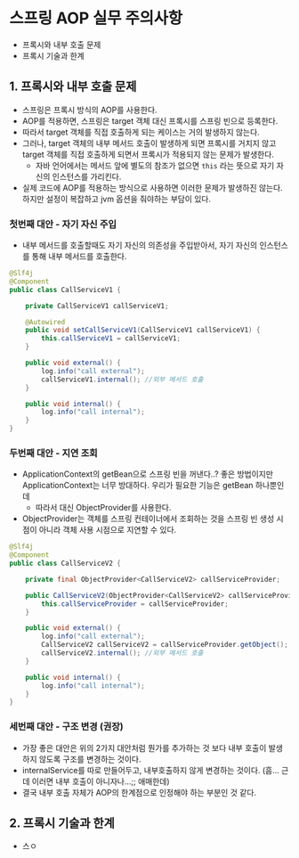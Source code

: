 # 스프링 AOP 실무 주의사항
 * 프록시와 내부 호출 문제
 * 프록시 기술과 한계


## 1. 프록시와 내부 호출 문제
 * 스프링은 프록시 방식의 AOP를 사용한다.
 * AOP를 적용하면, 스프링은 target 객체 대신 프록시를 스프링 빈으로 등록한다.
 * 따라서 target 객체를 직접 호출하게 되는 케이스는 거의 발생하지 않는다.
 * 그러나, target 객체의 내부 메서드 호출이 발생하게 되면 프록시를 거치지 않고 target 객체를 직접 호출하게 되면서 프록시가 적용되지 않는 문제가 발생한다.
    * 자바 언어에서는 메서드 앞에 별도의 참조가 없으면 `this` 라는 뜻으로 자기 자신의 인스턴스를 가리킨다.
 * 실제 코드에 AOP를 적용하는 방식으로 사용하면 이러한 문제가 발생하진 않는다. 하지만 설정이 복잡하고 jvm 옵션을 줘야하는 부담이 있다.  


### 첫번째 대안 - 자기 자신 주입
 * 내부 메서드를 호출할때도 자기 자신의 의존성을 주입받아서, 자기 자신의 인스턴스를 통해 내부 메서드를 호출한다.

```java
@Slf4j
@Component
public class CallServiceV1 {

    private CallServiceV1 callServiceV1;

    @Autowired
    public void setCallServiceV1(CallServiceV1 callServiceV1) {
        this.callServiceV1 = callServiceV1;
    }

    public void external() {
        log.info("call external");
        callServiceV1.internal(); //외부 메서드 호출
    }

    public void internal() {
        log.info("call internal");
    }
}
```


### 두번째 대안 - 지연 조회
 * ApplicationContext의 getBean으로 스프링 빈을 꺼낸다..? 좋은 방법이지만 ApplicationContext는 너무 방대하다. 우리가 필요한 기능은 getBean 하나뿐인데
    * 따라서 대신 ObjectProvider를 사용한다.
 * ObjectProvider는 객체를 스프링 컨테이너에서 조회하는 것을 스프링 빈 생성 시점이 아니라 객체 사용 시점으로 지연할 수 있다.
```java
@Slf4j
@Component
public class CallServiceV2 {

    private final ObjectProvider<CallServiceV2> callServiceProvider;

    public CallServiceV2(ObjectProvider<CallServiceV2> callServiceProvider) {
        this.callServiceProvider = callServiceProvider;
    }

    public void external() {
        log.info("call external");
        CallServiceV2 callServiceV2 = callServiceProvider.getObject();
        callServiceV2.internal(); //외부 메서드 호출
    }

    public void internal() {
        log.info("call internal");
    }
}
```

### 세번째 대안 - 구조 변경 (권장)
 * 가장 좋은 대안은 위의 2가지 대안처럼 뭔가를 추가하는 것 보다 내부 호출이 발생하지 않도록 구조를 변경하는 것이다.
 * internalService를 따로 만들어두고, 내부호출하지 않게 변경하는 것이다. (흠... 근데 이러면 내부 호출이 아니자나...;; 애매한데)
 * 결국 내부 호출 자체가 AOP의 한계점으로 인정해야 하는 부분인 것 같다.


## 2. 프록시 기술과 한계
 * 스ㅇ




